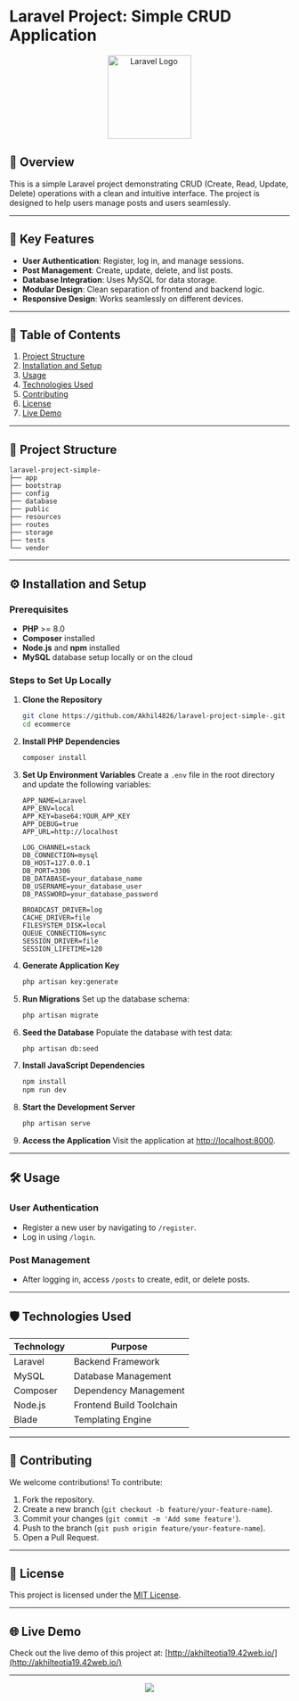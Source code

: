 # Laravel Project: Simple CRUD Application

<p align="center">
  <img src="https://upload.wikimedia.org/wikipedia/commons/9/9a/Laravel.svg" alt="Laravel Logo" width="150">
</p>

## 🚀 **Overview**
This is a simple Laravel project demonstrating CRUD (Create, Read, Update, Delete) operations with a clean and intuitive interface. The project is designed to help users manage posts and users seamlessly. 

---

## 🔑 **Key Features**

- **User Authentication**: Register, log in, and manage sessions.
- **Post Management**: Create, update, delete, and list posts.
- **Database Integration**: Uses MySQL for data storage.
- **Modular Design**: Clean separation of frontend and backend logic.
- **Responsive Design**: Works seamlessly on different devices.

---

## 📖 **Table of Contents**
1. [Project Structure](#project-structure)
2. [Installation and Setup](#installation-and-setup)
3. [Usage](#usage)
4. [Technologies Used](#technologies-used)
5. [Contributing](#contributing)
6. [License](#license)
7. [Live Demo](#live-demo)

---

## 📁 **Project Structure** <a name="project-structure"></a>
```
laravel-project-simple-
├── app
├── bootstrap
├── config
├── database
├── public
├── resources
├── routes
├── storage
├── tests
└── vendor
```
---

## ⚙️ **Installation and Setup** <a name="installation-and-setup"></a>

### Prerequisites
- **PHP** >= 8.0
- **Composer** installed
- **Node.js** and **npm** installed
- **MySQL** database setup locally or on the cloud

### Steps to Set Up Locally
1. **Clone the Repository**
    ```bash
    git clone https://github.com/Akhil4826/laravel-project-simple-.git
    cd ecommerce
    ```

2. **Install PHP Dependencies**
    ```bash
    composer install
    ```

3. **Set Up Environment Variables**
    Create a `.env` file in the root directory and update the following variables:
    ```env
    APP_NAME=Laravel
    APP_ENV=local
    APP_KEY=base64:YOUR_APP_KEY
    APP_DEBUG=true
    APP_URL=http://localhost

    LOG_CHANNEL=stack
    DB_CONNECTION=mysql
    DB_HOST=127.0.0.1
    DB_PORT=3306
    DB_DATABASE=your_database_name
    DB_USERNAME=your_database_user
    DB_PASSWORD=your_database_password

    BROADCAST_DRIVER=log
    CACHE_DRIVER=file
    FILESYSTEM_DISK=local
    QUEUE_CONNECTION=sync
    SESSION_DRIVER=file
    SESSION_LIFETIME=120
    ```

4. **Generate Application Key**
    ```bash
    php artisan key:generate
    ```

5. **Run Migrations**
    Set up the database schema:
    ```bash
    php artisan migrate
    ```

6. **Seed the Database**
    Populate the database with test data:
    ```bash
    php artisan db:seed
    ```

7. **Install JavaScript Dependencies**
    ```bash
    npm install
    npm run dev
    ```

8. **Start the Development Server**
    ```bash
    php artisan serve
    ```

9. **Access the Application**
    Visit the application at [http://localhost:8000](http://localhost:8000).

---

## 🛠️ **Usage** <a name="usage"></a>

### User Authentication
- Register a new user by navigating to `/register`.
- Log in using `/login`.

### Post Management
- After logging in, access `/posts` to create, edit, or delete posts.

---

## 🛡️ **Technologies Used** <a name="technologies-used"></a>

| **Technology** | **Purpose**              |
|----------------|--------------------------|
| Laravel        | Backend Framework        |
| MySQL          | Database Management      |
| Composer       | Dependency Management    |
| Node.js        | Frontend Build Toolchain |
| Blade          | Templating Engine        |

---

## 🤝 **Contributing** <a name="contributing"></a>

We welcome contributions! To contribute:
1. Fork the repository.
2. Create a new branch (`git checkout -b feature/your-feature-name`).
3. Commit your changes (`git commit -m 'Add some feature'`).
4. Push to the branch (`git push origin feature/your-feature-name`).
5. Open a Pull Request.

---

## 📜 **License** <a name="license"></a>

This project is licensed under the [MIT License](LICENSE).

---

## 🌐 **Live Demo** <a name="live-demo"></a>

Check out the live demo of this project at: [http://akhilteotia19.42web.io/](http://akhilteotia19.42web.io/)

---

<p align="center">
  <img src="https://readme-typing-svg.herokuapp.com?font=Fira+Code&color=4CAF50&size=24&center=true&vCenter=true&width=700&lines=Happy+Coding+%F0%9F%92%BB%F0%9F%A7%BB">
</p>
